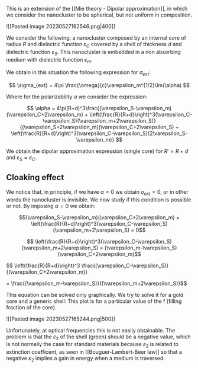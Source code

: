This is an extension of the [[Mie theory - Dipolar approximation]], in which we consider the nanocluster to be spherical, but not uniform in composition.

![[Pasted image 20230527162546.png|400]]

We consider the following: a nanocluster composed by an internal core of radius $R$ and dielectric function $\varepsilon_C$ covered by a shell of thickness $d$ and dielectric function $\varepsilon_S$.
This nanocluster is embedded in a non absorbing medium with dielectric function $\varepsilon_m$.

We obtain in this situation the following expression for $\sigma_{ext}$:

$$ \sigma_{ext} = 4\pi \frac{\omega}{c}\varepsilon_m^{1/2}\Im(\alpha) $$

Where for the polarizability $\alpha$ we consider the expression:

$$ \alpha = 4\pi(R+d)^3\frac{(\varepsilon_S-\varepsilon_m)(\varepsilon_C+2\varepsilon_m) + \left(\frac{R}{R+d}\right)^3(\varepsilon_C-\varepsilon_S)(\varepsilon_m+2\varepsilon_S)}{(\varepsilon_S+2\varepsilon_m)(\varepsilon_C+2\varepsilon_S) + \left(\frac{R}{R+d}\right)^3(\varepsilon_C-\varepsilon_S)(2\varepsilon_S-\varepsilon_m)} $$

We obtain the dipolar approximation expression (single core) for $R' = R+d$ and $\varepsilon_S=\varepsilon_C$.

## Cloaking effect

We notice that, in principle, if we have $\alpha=0$ we obtain $\sigma_{ext} =0$, or in other words the nanocluster is invisible. 
We now study if this condition is possible or not.
By imposing $\alpha=0$ we obtain:

$$(\varepsilon_S-\varepsilon_m)(\varepsilon_C+2\varepsilon_m) + \left(\frac{R}{R+d}\right)^3(\varepsilon_C-\varepsilon_S)(\varepsilon_m+2\varepsilon_S) = 0$$

$$ \left(\frac{R}{R+d}\right)^3(\varepsilon_C-\varepsilon_S)(\varepsilon_m+2\varepsilon_S) = (\varepsilon_m-\varepsilon_S)(\varepsilon_C+2\varepsilon_m)$$

$$ \left(\frac{R}{R+d}\right)^3 \frac{(\varepsilon_C-\varepsilon_S)}{(\varepsilon_C+2\varepsilon_m)}

 = \frac{(\varepsilon_m-\varepsilon_S)}{(\varepsilon_m+2\varepsilon_S)}$$

This equation can be solved only graphically. We try to solve it for a gold core and a generic shell:
This plot is for a particular value of the f (filling fraction of the core).

![[Pasted image 20230527165244.png|500]]

Unfortunately, at optical frequencies this is not easily obtainable.
The problem is that the $\varepsilon_2$ of the shell (green) should be a negative value, which is not normally the case for standard materials because $\varepsilon_2$ is related to extinction coefficent, as seen in [[Bouguer-Lambert-Beer law]] so that a negative $\varepsilon_2$ implies a gain in energy when a medium is traversed. 
